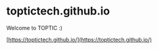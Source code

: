# toptictech.github.io

Welcome to TOPTIC :)

[https://toptictech.github.io/](https://toptictech.github.io/)

